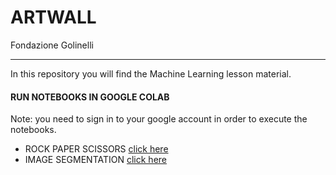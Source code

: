ARTWALL
=======
Fondazione Golinelli 
_____________________

In this repository you will find the Machine Learning lesson material.


#### RUN NOTEBOOKS IN GOOGLE COLAB
Note: you need to sign in to your google account in order to execute the notebooks.

<ul>
    <li>ROCK PAPER SCISSORS <a target="_blank" href="">click here</a></li>
    <li>IMAGE SEGMENTATION <a target="_blank" href="">click here</a></li>
</ul>  

